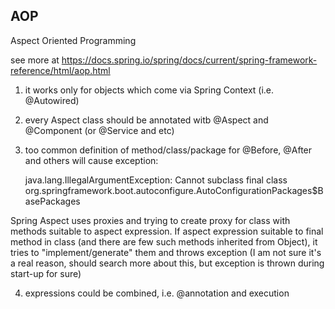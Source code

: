AOP
----------------

Aspect Oriented Programming

see more at https://docs.spring.io/spring/docs/current/spring-framework-reference/html/aop.html

1. it works only for objects which come via Spring Context (i.e. @Autowired)
2. every Aspect class should be annotated witb @Aspect and @Component (or @Service and etc)
3. too common definition of method/class/package for @Before, @After and others will cause exception:
 
    java.lang.IllegalArgumentException: Cannot subclass final class org.springframework.boot.autoconfigure.AutoConfigurationPackages$BasePackages
 
 Spring Aspect uses proxies and trying to create proxy for class with methods suitable to aspect expression. If aspect expression suitable to final method
 in class (and there are few such methods inherited from Object), it tries to "implement/generate" them and throws exception (I am not sure it's a real reason, 
 should search more about this, but exception is thrown during start-up for sure)
 
4. expressions could be combined, i.e. @annotation and execution
 
 
 